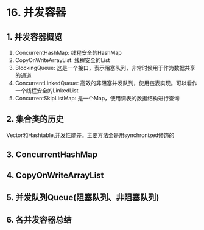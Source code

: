 # 16. 并发容器

## 1. 并发容器概览
1. ConcurrentHashMap: 线程安全的HashMap
2. CopyOnWriteArrayList: 线程安全的List
3. BlockingQueue: 这是一个接口，表示阻塞队列，非常时候用于作为数据共享的通道
4. ConcurrentLinkedQueue: 高效的非阻塞并发队列，使用链表实现。可以看作一个线程安全的LinkedList
5. ConcurrentSkipListMap: 是一个Map，使用调表的数据结构进行查询
## 2. 集合类的历史
Vector和Hashtable,并发性能差。主要方法全是用synchronized修饰的



## 3. ConcurrentHashMap
## 4. CopyOnWriteArrayList
## 5. 并发队列Queue(阻塞队列、非阻塞队列)
## 6. 各并发容器总结